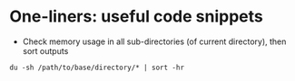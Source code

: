 # One-liners: useful code snippets

- Check memory usage in all sub-directories (of current directory), then sort outputs
```
du -sh /path/to/base/directory/* | sort -hr
```
